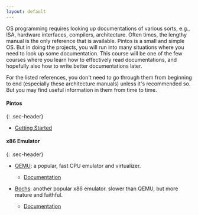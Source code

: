 ```yaml
---
layout: default
---
```


OS programming requires looking up documentations of various sorts, e.g., ISA, hardware interfaces, 
compilers, architecture. Often times, the lengthy manual is the only reference that is available. 
Pintos is a small and simple OS. But in doing the projects, you will run into many situations where 
you need to look up some documentation. This course will be one of the few courses where you learn
how to effectively read documentations, and hopefully also how to write better documentations later.

For the listed references, you don't need to go through them from beginning to end (especially these
architecture manuals) unless it's recommended so. But you may find useful information in them from 
time to time.

#### Pintos
{: .sec-header}

* [Getting Started](project/pintos_1.html)


#### x86 Emulator
{: .sec-header}

* [QEMU](http://www.qemu.org): a popular, fast CPU emulator and virtualizer.
	- [Documentation](http://wiki.qemu.org/Qemu-doc.html)

* [Bochs](http://bochs.sourceforge.net): another popular x86 emulator. slower than QEMU, but more mature and faithful.
	- [Documentation]()
